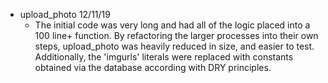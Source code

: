 
- upload_photo 12/11/19
    - The initial code was very long and had all of the logic placed into a
    100 line+ function. By refactoring the larger processes into their own
    steps, upload_photo was heavily reduced in size, and easier to test.
    Additionally, the 'imgurls' literals were replaced with constants obtained
    via the database according with DRY principles.